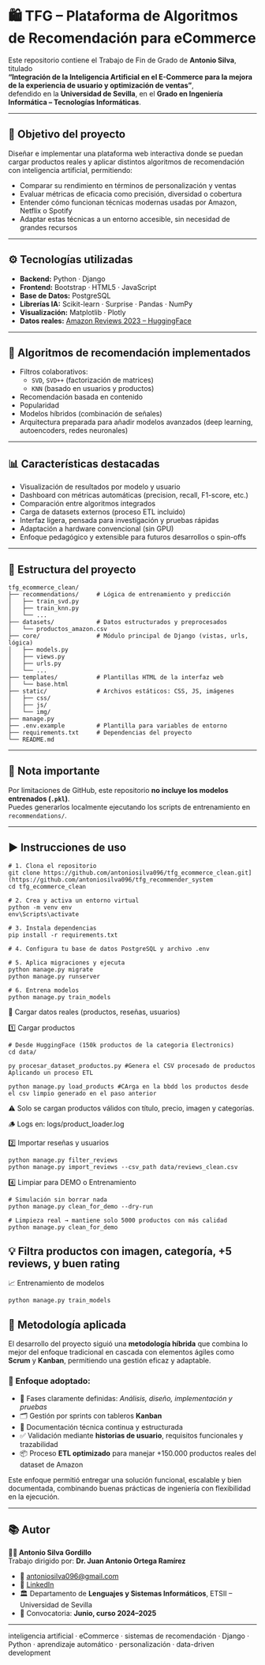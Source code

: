 # 🛍️ TFG – Plataforma de Algoritmos de Recomendación para eCommerce

Este repositorio contiene el Trabajo de Fin de Grado de **Antonio Silva**, titulado  
**“Integración de la Inteligencia Artificial en el E-Commerce para la mejora de la experiencia de usuario y optimización de ventas”**,  
defendido en la **Universidad de Sevilla**, en el **Grado en Ingeniería Informática – Tecnologías Informáticas**.

---

## 🎯 Objetivo del proyecto

Diseñar e implementar una plataforma web interactiva donde se puedan cargar productos reales y aplicar distintos algoritmos de recomendación con inteligencia artificial, permitiendo:

- Comparar su rendimiento en términos de personalización y ventas
- Evaluar métricas de eficacia como precisión, diversidad o cobertura
- Entender cómo funcionan técnicas modernas usadas por Amazon, Netflix o Spotify
- Adaptar estas técnicas a un entorno accesible, sin necesidad de grandes recursos

---

## ⚙️ Tecnologías utilizadas

- **Backend:** Python · Django  
- **Frontend:** Bootstrap · HTML5 · JavaScript  
- **Base de Datos:** PostgreSQL  
- **Librerías IA:** Scikit-learn · Surprise · Pandas · NumPy  
- **Visualización:** Matplotlib · Plotly  
- **Datos reales:** [Amazon Reviews 2023 – HuggingFace](https://huggingface.co/datasets/McAuley-Lab/Amazon-Reviews-2023)

---

## 🧠 Algoritmos de recomendación implementados

- Filtros colaborativos:
  - `SVD`, `SVD++` (factorización de matrices)
  - `KNN` (basado en usuarios y productos)
- Recomendación basada en contenido
- Popularidad
- Modelos híbridos (combinación de señales)
- Arquitectura preparada para añadir modelos avanzados (deep learning, autoencoders, redes neuronales)

---

## 📊 Características destacadas

- Visualización de resultados por modelo y usuario
- Dashboard con métricas automáticas (precision, recall, F1-score, etc.)
- Comparación entre algoritmos integrados
- Carga de datasets externos (proceso ETL incluido)
- Interfaz ligera, pensada para investigación y pruebas rápidas
- Adaptación a hardware convencional (sin GPU)
- Enfoque pedagógico y extensible para futuros desarrollos o spin-offs

---

## 📁 Estructura del proyecto

```text
tfg_ecommerce_clean/
├── recommendations/     # Lógica de entrenamiento y predicción
│   ├── train_svd.py
│   ├── train_knn.py
│   └── ...
├── datasets/            # Datos estructurados y preprocesados
│   └── productos_amazon.csv
├── core/                # Módulo principal de Django (vistas, urls, lógica)
│   ├── models.py
│   ├── views.py
│   ├── urls.py
│   └── ...
├── templates/           # Plantillas HTML de la interfaz web
│   └── base.html
├── static/              # Archivos estáticos: CSS, JS, imágenes
│   ├── css/
│   ├── js/
│   └── img/
├── manage.py
├── .env.example         # Plantilla para variables de entorno
├── requirements.txt     # Dependencias del proyecto
└── README.md
```
---

## 🚫 Nota importante

Por limitaciones de GitHub, este repositorio **no incluye los modelos entrenados (`.pkl`)**.  
Puedes generarlos localmente ejecutando los scripts de entrenamiento en `recommendations/`.

---

## ▶️ Instrucciones de uso

```
# 1. Clona el repositorio
git clone https://github.com/antoniosilva096/tfg_ecommerce_clean.git](https://github.com/antoniosilva096/tfg_recommender_system
cd tfg_ecommerce_clean

# 2. Crea y activa un entorno virtual
python -m venv env
env\Scripts\activate

# 3. Instala dependencias
pip install -r requirements.txt

# 4. Configura tu base de datos PostgreSQL y archivo .env

# 5. Aplica migraciones y ejecuta
python manage.py migrate
python manage.py runserver

# 6. Entrena modelos
python manage.py train_models
```

🧾 Cargar datos reales (productos, reseñas, usuarios)

1️⃣ Cargar productos
```
# Desde HuggingFace (150k productos de la categoria Electronics)
cd data/

py procesar_dataset_productos.py #Genera el CSV procesado de productos Aplicando un proceso ETL

python manage.py load_products #CArga en la bbdd los productos desde el csv limpio generado en el paso anterior

```
⚠️ Solo se cargan productos válidos con título, precio, imagen y categorías.

🪵 Logs en: logs/product_loader.log

2️⃣ Importar reseñas y usuarios
```
python manage.py filter_reviews 
python manage.py import_reviews --csv_path data/reviews_clean.csv

```

4️⃣ Limpiar para DEMO o Entrenamiento
```
# Simulación sin borrar nada
python manage.py clean_for_demo --dry-run

# Limpieza real → mantiene solo 5000 productos con más calidad
python manage.py clean_for_demo
```
💡 Filtra productos con imagen, categoría, +5 reviews, y buen rating
---

📈 Entrenamiento de modelos
```
python manage.py train_models
```

## 🧪 Metodología aplicada

El desarrollo del proyecto siguió una **metodología híbrida** que combina lo mejor del enfoque tradicional en cascada con elementos ágiles como **Scrum** y **Kanban**, permitiendo una gestión eficaz y adaptable.

### 🔧 Enfoque adoptado:

- 📌 Fases claramente definidas: *Análisis, diseño, implementación y pruebas*
- 🗂️ Gestión por sprints con tableros **Kanban**
- 📝 Documentación técnica continua y estructurada
- ✅ Validación mediante **historias de usuario**, requisitos funcionales y trazabilidad
- 📦 Proceso **ETL optimizado** para manejar +150.000 productos reales del dataset de Amazon

Este enfoque permitió entregar una solución funcional, escalable y bien documentada, combinando buenas prácticas de ingeniería con flexibilidad en la ejecución.

---

## 📚 Autor

**👨‍💻 Antonio Silva Gordillo**  
Trabajo dirigido por: **Dr. Juan Antonio Ortega Ramírez**

- 📧 [antoniosilva096@gmail.com](mailto:antoniosilva096@gmail.com)  
- 🔗 [LinkedIn](https://www.linkedin.com/in/antoniosilva096/)  
- 🏛️ Departamento de **Lenguajes y Sistemas Informáticos**, ETSII – Universidad de Sevilla  
- 📅 Convocatoria: **Junio, curso 2024–2025**

---


inteligencia artificial · eCommerce · sistemas de recomendación · Django · Python · aprendizaje automático · personalización · data-driven development






